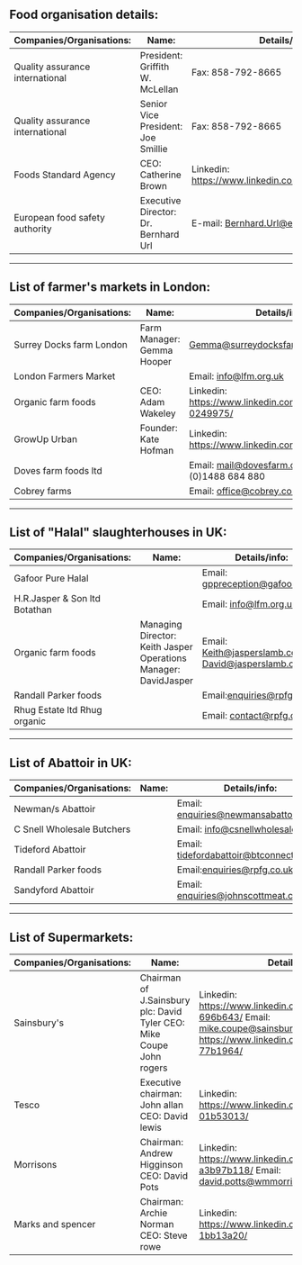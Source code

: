 ## Food organisation details: ##
| Companies/Organisations: | Name:  | Details/info: |
|----------------------------------|--------------------------------------|------------------------------------------------------|
| Quality assurance international  | President: Griffith W. McLellan | Fax: 858-792-8665 |
| Quality assurance international | Senior Vice President: Joe Smillie | Fax: 858-792-8665 |
| Foods Standard Agency | CEO: Catherine Brown | Linkedin: https://www.linkedin.com/in/catherineb201/ |
| European food safety authority | Executive Director: Dr. Bernhard Url | E-mail: Bernhard.Url@efsa.europa.eu |
---
##  List of farmer's markets in London:  ##
| Companies/Organisations: | Name:  | Details/info: |
|--------------------------|----------------------------|------------------------------------------------------------|
| Surrey Docks farm London | Farm Manager: Gemma Hooper | Gemma@surreydocksfarm.org.uk |
| London Farmers Market |  | Email: info@lfm.org.uk |
| Organic farm foods | CEO: Adam Wakeley | Linkedin: https://www.linkedin.com/in/adamwakeley-0249975/ |
| GrowUp Urban | Founder: Kate Hofman | Linkedin: https://www.linkedin.com/in/katehofman/ |
| Doves farm foods ltd |  | Email: mail@dovesfarm.co.uk Phone: +44 (0)1488 684 880 |
| Cobrey farms |  | Email: office@cobrey.co.uk |
---
## List of "Halal" slaughterhouses in UK: ##
| Companies/Organisations: | Name:  | Details/info: |
|-------------------------------|-----------------------------------------------------------------|--------------------------------------------------------|
| Gafoor Pure Halal |  | Email: gppreception@gafoor.co.uk |
| H.R.Jasper & Son ltd Botathan |  | Email: info@lfm.org.uk |
| Organic farm foods | Managing Director: Keith Jasper Operations Manager: DavidJasper | Email: Keith@jasperslamb.co.uk David@jasperslamb.co.uk |
| Randall Parker foods |  | Email:enquiries@rpfg.co.uk |
| Rhug Estate ltd Rhug organic |  | Email: contact@rpfg.co.uk |
---
## List of Abattoir in UK: ##
| Companies/Organisations: | Name:  | Details/info: |
|----------------------------|--------|----------------------------------------|
| Newman/s Abattoir |  | Email: enquiries@newmansabattoir.co.uk |
| C Snell Wholesale Butchers |  | Email: info@csnellwholesale.co.uk |
| Tideford Abattoir |  | Email: tidefordabattoir@btconnect.com |
| Randall Parker foods |  | Email:enquiries@rpfg.co.uk |
| Sandyford Abattoir |  | Email: enquiries@johnscottmeat.com |
---
## List of Supermarkets: ##
| Companies/Organisations: | Name:  | Details/info: |
|--------------------------|----------------------------------------------------------------------|--------------------------------------------------------------------------------------------------------------------------------------------------------|
| Sainsbury's | Chairman of J.Sainsbury plc: David Tyler CEO: Mike Coupe John rogers | Linkedin: https://www.linkedin.com/in/davidtyler-696b643/ Email: mike.coupe@sainsburys.co.uk Linkedin: https://www.linkedin.com/in/johnrogers-77b1964/ |
| Tesco | Executive chairman: John allan CEO: David lewis | Linkedin: https://www.linkedin.com/in/johnallan-01b53013/ |
| Morrisons | Chairman: Andrew Higginson CEO: David Pots | Linkedin: https://www.linkedin.com/in/andyhigginson-a3b97b118/ Email: david.potts@wmmorrisons.co.uk |
| Marks and spencer | Chairman: Archie Norman CEO: Steve rowe | Linkedin: https://www.linkedin.com/in/archienorman-1bb13a20/ |